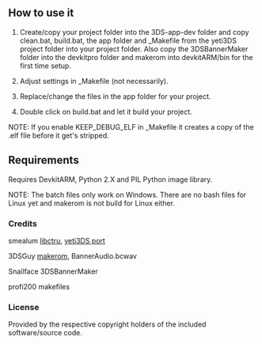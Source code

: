 ## How to use it

1. Create/copy your project folder into the 3DS-app-dev folder and copy clean.bat, build.bat,
   the app folder and _Makefile from the yeti3DS project folder into your project
   folder.
   Also copy the 3DSBannerMaker folder into the devkitpro folder and makerom into
   devkitARM/bin for the first time setup.

2. Adjust settings in _Makefile (not necessarily).

3. Replace/change the files in the app folder for your project.

4. Double click on build.bat and let it build your project.

NOTE: If you enable KEEP_DEBUG_ELF in _Makefile it creates a copy of the .elf file before
      it get's stripped.



## Requirements

Requires DevkitARM, Python 2.X and PIL Python image library.

NOTE: The batch files only work on Windows. There are no bash files for Linux yet and
      makerom is not build for Linux either.



### Credits

smealum [libctru](https://github.com/smealum/ctrulib), [yeti3DS port](https://github.com/smealum/yeti3DS)

3DSGuy [makerom](https://github.com/profi200/Project_CTR), BannerAudio.bcwav

Snailface 3DSBannerMaker

profi200 makefiles



### License

Provided by the respective copyright holders of the included software/source code.
